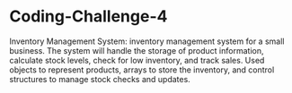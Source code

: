 # Coding-Challenge-4
Inventory Management System:  inventory management system for a small business. The system will handle the storage of product information, calculate stock levels, check for low inventory, and track sales. Used objects to represent products, arrays to store the inventory, and control structures to manage stock checks and updates.
